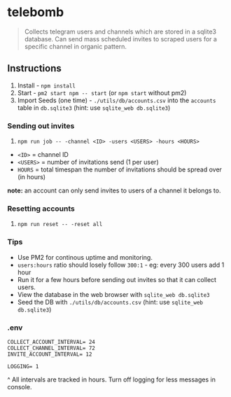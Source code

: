 # telebomb
> Collects telegram users and channels which are stored in a sqlite3 database. Can send mass scheduled invites to scraped users for a specific channel in organic pattern.


## Instructions
1. Install - `npm install`
2. Start - `pm2 start npm -- start` (or `npm start` without pm2)
3. Import Seeds (one time) - `./utils/db/accounts.csv` into the `accounts` table in `db.sqlite3` (hint: use `sqlite_web db.sqlite3`)


### Sending out invites
1. `npm run job -- -channel <ID> -users <USERS> -hours <HOURS>`

- `<ID>` = channel ID
- `<USERS>` = number of invitations send (1 per user)
- `HOURS` = total timespan the number of invitations should be spread over (in hours)

**note:** an account can only send invites to users of a channel it belongs to.


### Resetting accounts 
1. `npm run reset -- -reset all`


### Tips
- Use PM2 for continous uptime and monitoring.
- `users:hours` ratio should losely follow `300:1` - eg: every 300 users add 1 hour
- Run it for a few hours before sending out invites so that it can collect users.
- View the database in the web browser with `sqlite_web db.sqlite3`
- Seed the DB with `./utils/db/accounts.csv` (hint: use `sqlite_web db.sqlite3`)

### .env

```
COLLECT_ACCOUNT_INTERVAL= 24
COLLECT_CHANNEL_INTERVAL= 72
INVITE_ACCOUNT_INTERVAL= 12

LOGGING= 1
```

^ All intervals are tracked in hours. Turn off logging for less messages in console.
